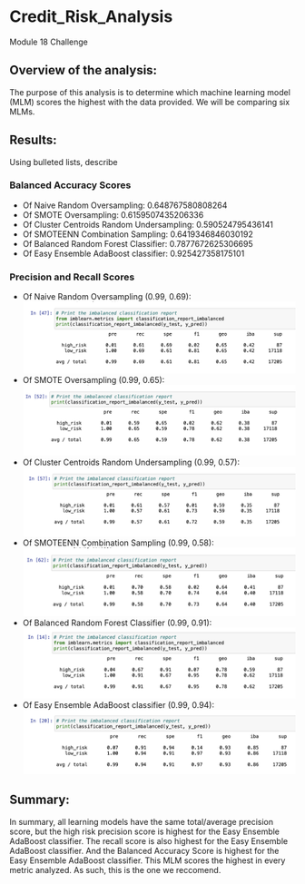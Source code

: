 # Credit_Risk_Analysis
Module 18 Challenge

## Overview of the analysis:
The purpose of this analysis is to determine which machine learning model (MLM) scores the highest with the data provided. We will be comparing six MLMs.

## Results:
Using bulleted lists, describe

### Balanced Accuracy Scores
- Of Naive Random Oversampling: 0.648767580808264
- Of SMOTE Oversampling: 0.6159507435206336
- Of Cluster Centroids Random Undersampling: 0.590524795436141
- Of SMOTEENN Combination Sampling: 0.6419346846030192
- Of Balanced Random Forest Classifier: 0.7877672625306695
- Of Easy Ensemble AdaBoost classifier: 0.925427358175101

### Precision and Recall Scores
- Of Naive Random Oversampling (0.99, 0.69): 
![NRO](/images/nro.png)
- Of SMOTE Oversampling (0.99, 0.65): 
![SO](/images/so.png)
- Of Cluster Centroids Random Undersampling (0.99, 0.57): 
![CCRU](/images/ccru.png)
- Of SMOTEENN Combination Sampling (0.99, 0.58): 
![SCS](/images/scs.png)
- Of Balanced Random Forest Classifier (0.99, 0.91): 
![BRFC](/images/brfc.png)
- Of Easy Ensemble AdaBoost classifier (0.99, 0.94): 
![EEAC](/images/eeac.png)



## Summary:

In summary, all learning models have the same total/average precision score, but the high risk precision score is highest for the Easy Ensemble AdaBoost classifier. The recall score is also highest for the Easy Ensemble AdaBoost classifier. And the Balanced Accuracy Score is highest for the Easy Ensemble AdaBoost classifier. This MLM scores the highest in every metric analyzed. As such, this is the one we reccomend.
